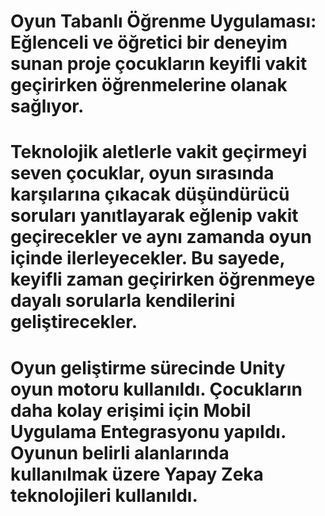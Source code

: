  # Oyun Tabanlı Öğrenme Uygulaması: Eğlenceli ve öğretici bir deneyim sunan proje çocukların keyifli vakit geçirirken öğrenmelerine olanak sağlıyor.
 # Teknolojik aletlerle vakit geçirmeyi seven çocuklar, oyun sırasında karşılarına çıkacak düşündürücü soruları yanıtlayarak eğlenip vakit geçirecekler ve aynı zamanda oyun içinde ilerleyecekler. Bu sayede, keyifli zaman geçirirken öğrenmeye dayalı sorularla kendilerini geliştirecekler.
 # Oyun geliştirme sürecinde Unity oyun motoru kullanıldı. Çocukların daha kolay erişimi için Mobil Uygulama Entegrasyonu yapıldı. Oyunun belirli alanlarında kullanılmak üzere Yapay Zeka teknolojileri kullanıldı.
 

